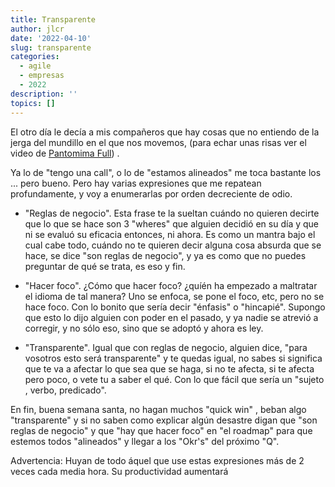 ```yaml
---
title: Transparente
author: jlcr
date: '2022-04-10'
slug: transparente
categories:
  - agile
  - empresas
  - 2022
description: ''
topics: []
---
```



El otro día le decía a mis compañeros que hay cosas que no entiendo de la jerga del mundillo en el que nos movemos, (para echar unas risas ver el video de [Pantomima Full](https://www.youtube.com/watch?v=skn2OeY4X9o)) . 


Ya lo de "tengo una call", o lo de "estamos alineados" me toca bastante los ... pero bueno. Pero hay varias expresiones que me repatean profundamente, y voy a enumerarlas por orden decreciente de odio. 

* "Reglas de negocio". Esta frase te la sueltan cuándo no quieren decirte que lo que se hace son 3 "wheres" que alguien decidió en su día y que ni se evaluó su eficacia entonces, ni ahora. Es como un mantra bajo el cual  cabe todo, cuándo no te quieren decir alguna cosa absurda que se hace, se dice "son reglas de negocio", y ya es como que no puedes preguntar de qué se trata, es eso y fin. 

* "Hacer foco". ¿Cómo que hacer foco? ¿quíén ha empezado a maltratar el idioma de tal manera? Uno se enfoca, se pone el foco, etc, pero no se hace foco. Con lo bonito que sería decir "énfasis" o "hincapié". Supongo que esto lo dijo alguien con poder en el pasado, y ya nadie se atrevió a corregir, y no sólo eso, sino que se adoptó y ahora es ley. 


* "Transparente". Igual que con reglas de negocio, alguien dice, "para vosotros esto será transparente" y te quedas igual, no sabes si significa que te va a afectar lo que sea que se haga, si no te afecta, si te afecta pero poco, o vete tu a saber el qué. Con lo que fácil que sería un "sujeto , verbo, predicado".


En fin, buena semana santa, no hagan muchos "quick win" , beban algo "transparente" y si no saben como explicar algún desastre digan que "son reglas de negocio" y que "hay que hacer foco" en "el roadmap" para que estemos todos "alineados" y llegar a los "Okr's" del próximo "Q". 

Advertencia: Huyan de todo áquel que use estas expresiones más de 2 veces cada media hora. Su productividad aumentará
